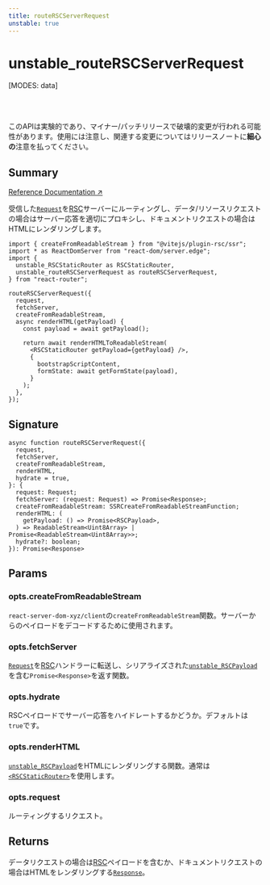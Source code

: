 ```yaml
---
title: routeRSCServerRequest
unstable: true
---
```


# unstable_routeRSCServerRequest

<!--
⚠️ ⚠️ IMPORTANT ⚠️ ⚠️ 

Thank you for helping improve our documentation!

This file is auto-generated from the JSDoc comments in the source
code, so please edit the JSDoc comments in the file below and this
file will be re-generated once those changes are merged.

https://github.com/remix-run/react-router/blob/main/packages/react-router/lib/rsc/server.ssr.tsx
-->

[MODES: data]

<br />
<br />

<docs-warning>このAPIは実験的であり、マイナー/パッチリリースで破壊的変更が行われる可能性があります。使用には注意し、関連する変更についてはリリースノートに**細心の**注意を払ってください。</docs-warning>

## Summary

[Reference Documentation ↗](https://api.reactrouter.com/v7/functions/react_router.unstable_routeRSCServerRequest.html)

受信した[`Request`](https://developer.mozilla.org/en-US/docs/Web/API/Request)を[RSC](https://react.dev/reference/rsc/server-components)サーバーにルーティングし、データ/リソースリクエストの場合はサーバー応答を適切にプロキシし、ドキュメントリクエストの場合はHTMLにレンダリングします。

```tsx
import { createFromReadableStream } from "@vitejs/plugin-rsc/ssr";
import * as ReactDomServer from "react-dom/server.edge";
import {
  unstable_RSCStaticRouter as RSCStaticRouter,
  unstable_routeRSCServerRequest as routeRSCServerRequest,
} from "react-router";

routeRSCServerRequest({
  request,
  fetchServer,
  createFromReadableStream,
  async renderHTML(getPayload) {
    const payload = await getPayload();

    return await renderHTMLToReadableStream(
      <RSCStaticRouter getPayload={getPayload} />,
      {
        bootstrapScriptContent,
        formState: await getFormState(payload),
      }
    );
  },
});
```

## Signature

```tsx
async function routeRSCServerRequest({
  request,
  fetchServer,
  createFromReadableStream,
  renderHTML,
  hydrate = true,
}: {
  request: Request;
  fetchServer: (request: Request) => Promise<Response>;
  createFromReadableStream: SSRCreateFromReadableStreamFunction;
  renderHTML: (
    getPayload: () => Promise<RSCPayload>,
  ) => ReadableStream<Uint8Array> | Promise<ReadableStream<Uint8Array>>;
  hydrate?: boolean;
}): Promise<Response>
```

## Params

### opts.createFromReadableStream

`react-server-dom-xyz/client`の`createFromReadableStream`関数。サーバーからのペイロードをデコードするために使用されます。

### opts.fetchServer

[`Request`](https://developer.mozilla.org/en-US/docs/Web/API/Request)を[RSC](https://react.dev/reference/rsc/server-components)ハンドラーに転送し、シリアライズされた[`unstable_RSCPayload`](https://api.reactrouter.com/v7/types/react_router.unstable_RSCPayload.html)を含む`Promise<Response>`を返す関数。

### opts.hydrate

RSCペイロードでサーバー応答をハイドレートするかどうか。デフォルトは`true`です。

### opts.renderHTML

[`unstable_RSCPayload`](https://api.reactrouter.com/v7/types/react_router.unstable_RSCPayload.html)をHTMLにレンダリングする関数。通常は[`<RSCStaticRouter>`](../rsc/RSCStaticRouter)を使用します。

### opts.request

ルーティングするリクエスト。

## Returns

データリクエストの場合は[RSC](https://react.dev/reference/rsc/server-components)ペイロードを含むか、ドキュメントリクエストの場合はHTMLをレンダリングする[`Response`](https://developer.mozilla.org/en-US/docs/Web/API/Response)。